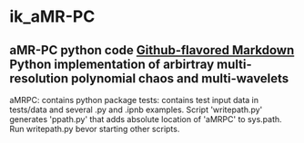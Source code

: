 # ik_aMR-PC

aMR-PC python code
[Github-flavored Markdown](https://git.iws.uni-stuttgart.de/ikroeker/ik_amr-pc)
Python implementation of arbirtray multi-resolution polynomial chaos and multi-wavelets
--
aMRPC: contains python package
tests: contains test input data in tests/data and several .py and .ipnb examples. Script 'writepath.py' generates 'ppath.py' that adds absolute location of
'aMRPC' to sys.path. Run writepath.py bevor starting other scripts.
